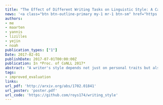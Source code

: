 ```yaml
---
title: "The Effect of Different Writing Tasks on Linguistic Style: A Case Study of the ROC Story Cloze Task"
news: '<a class="btn btn-outline-primary my-1 mr-1 btn-sm" href="https://soundcloud.com/nlp-highlights/32-the-effect-of-different-writing-tasks-on-linguistic-style-with-roy-schwartz"  target="_blank">Podcast (NLP Highlights)</a>'
authors:
- me
- maarten
- yannis
- lizilles
- yejin
- noah
publication_types: ["1"]
Date: 2017-02-01
publishDate: 2017-07-01T00:00:00Z
publication: In *Proc. of CoNLL 2017*
abstract: "A writer's style depends not just on personal traits but also on her intent and mental state. In this paper, we show how variants of the same writing task can lead to measurable differences in writing style. We present a case study based on the story cloze task (Mostafazadeh et al., 2016a), where annotators were assigned similar writing tasks with different constraints: (1) writing an entire story, (2) adding a story ending for a given story context, and (3) adding an incoherent ending to a story. We show that a simple linear classifier informed by stylistic features is able to successfully distinguish among the three cases, without even looking at the story context. In addition, combining our stylistic features with language model predictions reaches state of the art performance on the story cloze challenge. Our results demonstrate that different task framings can dramatically affect the way people write."
tags:
- improved_evaluation
links:
url_pdf: 'http://arxiv.org/abs/1702.01841'
url_poster: 'poster.pdf'
url_code: 'https://github.com/roys174/writing_style'
---
```

